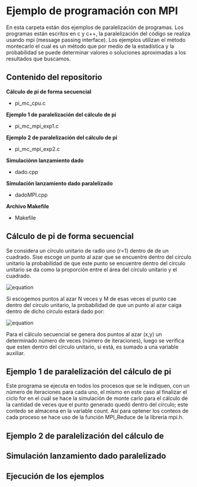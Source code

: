 # Ejemplo de programación con MPI

En esta carpeta están dos ejemplos de paralelización de programas. Los programas están escritos en c y c++,
la paralelización del código se realiza usando mpi (message passing interface). Los ejemplos utilizan el método montecarlo
el cual es un método que por medio de la estadística y la probabilidad se puede determinar valores o soluciones aproximadas a los resultados que buscamos.

## Contenido del repositorio

**Cálculo de pi de forma secuencial**
- pi_mc_cpu.c

**Ejemplo 1 de paralelización del cálculo de pi**
- pi_mc_mpi_exp1.c

**Ejemplo 2 de paralelización del cálculo de pi**
- pi_mc_mpi_exp2.c

**Simulaciónn lanzamiento dado**
- dado.cpp

**Simulación lanzamiento dado paralelizado**
- dadoMPI.cpp

**Archivo Makefile**
- Makefile

## Cálculo de pi de forma secuencial
Se considera un círculo unitario de radio uno (r=1) dentro de de un cuadrado. Sise escoge
un punto al azar que se encuentre dentro del círculo unitario la probabilidad 
de que este punto se encuentre dentro del círculo unitario se da como la proporción entre
el área del círculo unitario y el cuadrado.

![equation](https://latex.codecogs.com/gif.latex?P(x^{2}&space;&plus;&space;y^{2}&space;<&space;1)&space;=&space;\frac{A_{cir}}{A_{cud}}&space;=&space;\frac{\pi}{4})

Si escogemos puntos al azar  N veces y M de esas veces el punto cae dentro del círculo unitario,  la probabilidad de que un punto al azar  caiga  dentro  de  dicho círculo estará dado por:

![equation](https://latex.codecogs.com/gif.latex?P(x^{2}&space;&plus;&space;y^{2}&space;<&space;1)&space;=&space;\frac{M}{N})


Para el cálculo secuencial se genera dos puntos al azar (x,y) un determinado número de veces (número de iteraciones), 
luego se verifica que esten dentro del círculo unitario, si está, es sumado a una variable auxiliar. 

## Ejemplo 1 de paralelización del cálculo de pi

Este programa se ejecuta en todos los procesos que se le indiquen, con un número de iteraciones para cada uno, el mismo en este caso
al finalizar el ciclo for en el cuál se hace la simulación de monte carlo para el cálculo de la cantidad de veces que el punto generado quedó dentro del círculo; este contedo
se almacena en la variable count. Así para optener los conteos de cada proceso se hace uso de la función MPI_Reduce de la librería mpi.h.


## Ejemplo 2 de paralelización del cálculo de 

## Simulación lanzamiento dado paralelizado

## Ejecución de los ejemplos



